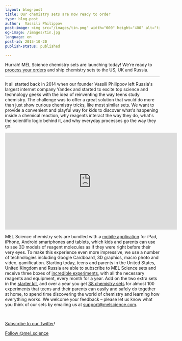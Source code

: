 ```yaml
---
layout: blog-post
title: Our chemistry sets are now ready to order
type: blog-post
author:  Vassili Philippov
post-image: <img src="/images/tin.png" width="600" height="400" alt="tin">
og-image: /images/tin.jpg
language: en
post-id: 2015-10-20
publish-status: published

---
```

Hurrah! MEL Science chemistry sets are launching today! We're ready to <a href="http://www.melscience.com"> process your orders</a> and ship chemistry sets to the US, UK and Russia.
<!-- more -->

---

It all started back in 2014 when our founder Vassili Philippov left Russia's largest internet company Yandex and started to excite top science and technology geeks with the idea of reinventing the way teens study chemistry. The challenge was to offer a great solution that would do more than just show curious chemistry tricks, like most similar sets. We want to provide a convenient and playful way for kids to discover what's happening inside a chemical reaction, why reagents interact the way they do, what's the scientific logic behind it, and why everyday processes go the way they go.


<iframe width="560" height="315" src="https://www.youtube.com/embed/GkEeB8vSRyY" frameborder="0" allowfullscreen></iframe>


MEL Science chemistry sets are bundled with a <a href="https://melscience.com/en/app/"> mobile application</a> for iPad, iPhone, Android smartphones and tablets, which kids and parents can use to see 3D models of reagent molecules as if they were right before their very eyes. To make this experience even more impressive, we use a number of technologies including Google Cardboard, 3D graphics, macro photo and video, gamification.
Starting today, teens and parents in the United States, United Kingdom and Russia are able to subscribe to MEL Science sets and receive three boxes of <a href="https://melscience.com/en/experiments/"> incredible experiments</a>, with all the necessary reagents and equipment, every month for a year.  Add on the two extra sets in the <a href="https://melscience.com/en/starterkit/"> starter kit</a>, and over a year you get <a href="https://melscience.com/en/chemistry-sets/"> 38 chemistry sets</a> for almost 100 experiments that teens and their parents can easily and safely do together at home, to spend time discovering the world of chemistry and learning how everything works.
We welcome your feedback – please let us know what you think of our sets by emailing us at support@melscience.com.

<br/>

<a href="https://twitter.com/mel_science">Subscribe to our Twitter</a>!

<!-- Begin Twitter follow -->
<a href="https://twitter.com/mel_science" class="twitter-follow-button" data-show-count="false" data-size="large">Follow @mel_science</a>
<script>!function(d,s,id){var js,fjs=d.getElementsByTagName(s)[0],p=/^http:/.test(d.location)?'http':'https';if(!d.getElementById(id)){js=d.createElement(s);js.id=id;js.src=p+'://platform.twitter.com/widgets.js';fjs.parentNode.insertBefore(js,fjs);}}(document, 'script', 'twitter-wjs');</script>
<!-- End Twitter follow -->
